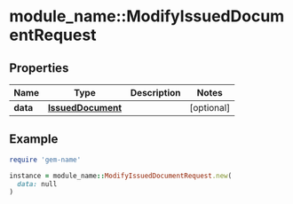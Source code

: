 # module_name::ModifyIssuedDocumentRequest

## Properties

| Name | Type | Description | Notes |
| ---- | ---- | ----------- | ----- |
| **data** | [**IssuedDocument**](IssuedDocument.md) |  | [optional] |

## Example

```ruby
require 'gem-name'

instance = module_name::ModifyIssuedDocumentRequest.new(
  data: null
)
```

